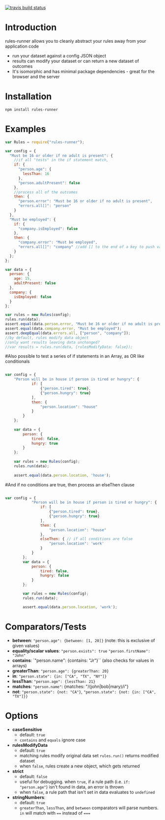 
[![travis build status](https://travis-ci.org/willrstern/rules-runner.svg?branch=master)](https://github.com/willrstern/rules-runner)

# Introduction
rules-runner allows you to cleanly abstract your rules away from your application code
- run your dataset against a config JSON object
- results can modify your dataset or can return a new dataset of outcomes
- It's isomorphic and has minimal package dependencies - great for the browser and the server

# Installation
`npm install rules-runner`

# Examples
```js
var Rules = require("rules-runner");

var config = {
  "Must be 16 or older if no adult is present": {
    //if all "tests" in the if statement match,
    if: {
      "person.age": {
        lessThan: 16
      },
      "person.adultPresent": false
    },
    //process all of the outcomes
    then: {
      "person.error": "Must be 16 or older if no adult is present",
      "errors.all[]": "person"
    }
  },
  "Must be employed": {
    if: {
      "company.isEmployed": false
    },
    then: {
      "company.error": "Must be employed",
      "errors.all[]": "company" //add [] to the end of a key to push values onto an array
    }
  };
};

var data = {
  person: {
    age: 15,
    adultPresent: false
  },
  company: {
    isEmployed: false
  }
};

var rules = new Rules(config);
rules.run(data);
assert.equal(data.person.error, "Must be 16 or older if no adult is present");
assert.equal(data.company.error, "Must be employed");
assert.deepEqual(data.errors.all, ["person", "company"]);
//by default, rules modify data object
//only want results leaving data unchanged? 
//var results = rules.run(data, {rulesModifyData: false});
```


#Also possible to test a series of if statements in an Array, as OR like conditionals

```js

var config = {
    "Person will be in house if person is tired or hungry": {
            if: [
                {"person.tired": true},
                {"person.hungry": true}
            ],
            then: {
                "person.location": "house"
            }
        }
    };
    
    var data = {
        person: {
            tired: false,
            hungry: true
        }
    };
    
    var rules = new Rules(config);
    rules.run(data);
    
    assert.equal(data.person.location, 'house');
```

#And if no conditions are true, then process an elseThen clause


```js

var config = {
            "Person will be in house if person is tired or hungry": {
                if: [
                    {"person.tired": true},
                    {"person.hungry": true}
                ],
                then: {
                    "person.location": "house"
                },
                elseThen: { // if all conditions are false
                    "person.location": 'work'
                }
            }
        };
        var data = {
            person: {
                tired: false,
                hungry: false
            }
        };

        var rules = new Rules(config);
        rules.run(data);

        assert.equal(data.person.location, 'work');
```

# Comparators/Tests
- **between**: `"person.age": {between: [1, 20]}` (note: this is exclusive of given values)
- **equality/scalar values**: `"person.exists": true` `"person.firstName": "John"`
- **contains**: `"person.name": {contains: "Jr"}`` (also checks for values in arrays)
- **greaterThan**: `"person.age": {greaterThan: 20}`
- **in**: `"person.state": {in: ["CA", "TX", "NY"]}`
- **lessThan**: `"person.age": {lessThan: 21}`
- **matches**: `"person.name"`: {matches: "/(john|bob|mary)/i"}
- **not**: `"person.state": {not: "CA"}`, `"person.state": {not: {in: ["CA", "TX"]}}`

# Options
- **caseSensitive**
  - default: `true`
  - `contains` and `equals` ignore case
- **rulesModifyData**
  - default: `true`
  - matching rules modify original data set `rules.run()` returns modified dataset
  - when `false`, rules create a new object, which gets returned
- **strict**
  - default: `false`
  - useful for debugging. when `true`, if a rule path (i.e. `if: "person.age"`) isn't found in data, an error is thrown
  - when `false`, a rule path that isn't set in data evaluates to `undefined`
- **stringNumbers**:
  - default: `true`
  - `greaterThan`, `lessThan`, and `between` comparators will parse numbers.  `in` will match with `==` instead of `===`
